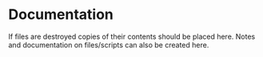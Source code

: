 # Documentation

If files are destroyed copies of their contents should be placed here. Notes and documentation
on files/scripts can also be created here.
